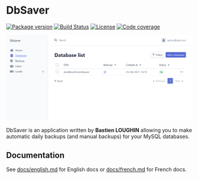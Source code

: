 # DbSaver

[![Package version](https://img.shields.io/github/v/release/bastien70/dbsaver.svg?style=flat-square)](https://github.com/bastien70/dbsaver/releases)
[![Build Status](https://img.shields.io/github/workflow/status/bastien70/dbsaver/Continuous%20Integration/main?style=flat-square)](https://github.com/bastien70/dbsaver/actions?query=workflow%3A"Continuous+Integration"+branch%3Amain)
[![License](https://img.shields.io/badge/license-MIT-red.svg?style=flat-square)](LICENSE)
[![Code coverage](https://img.shields.io/codecov/c/github/bastien70/dbsaver?style=flat-square)](https://codecov.io/gh/bastien70/dbsaver/branch/main)

![Alt text](docs/images/database-list-en.png?raw=true "Database list")

DbSaver is an application written by **Bastien LOUGHIN** allowing you to make automatic daily backups (and manual backups) for your MySQL databases.

## Documentation

See [docs/english.md](docs/english.md) for English docs or [docs/french.md](docs/french.md) for French docs.
